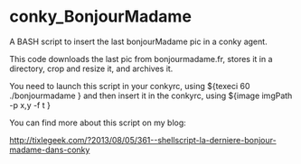 conky_BonjourMadame
===================

A BASH script to insert the last bonjourMadame pic in a conky agent.

This code downloads the last pic from bonjourmadame.fr, stores it in a
directory, crop and resize it, and archives it.

You need to launch this script in your conkyrc, using ${texeci 60 ./bonjourmadame }
and then insert it in the conkyrc, using ${image imgPath -p x,y -f t }

You can find more about this script on my blog:

http://tixlegeek.com/?2013/08/05/361--shellscript-la-derniere-bonjour-madame-dans-conky
